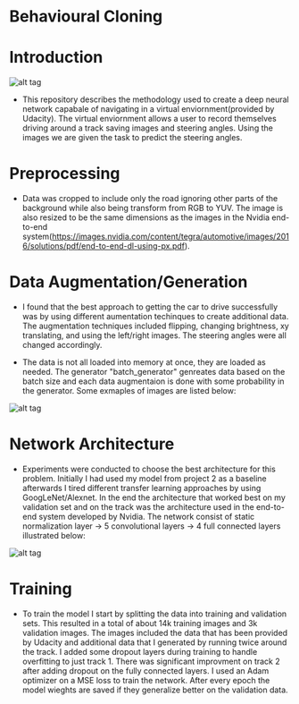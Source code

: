 # Behavioural Cloning

# Introduction
![alt tag](https://github.com/SyedAzizEnam/CarND-Project3/blob/master/screen-shot-2016-10-27-at-12.30.09-am.png)
* This repository describes the methodology used to create a deep neural network capabale of navigating in a virtual enviornment(provided by Udacity). The virtual enviornment allows a user to record themselves driving around a track saving images and steering angles. Using the images we are given the task to predict the steering angles.   

# Preprocessing
* Data was cropped to include only the road ignoring other parts of the background while also being transform from RGB to YUV. The image is also resized to be the same dimensions as the images in the Nvidia end-to-end system(https://images.nvidia.com/content/tegra/automotive/images/2016/solutions/pdf/end-to-end-dl-using-px.pdf).

# Data Augmentation/Generation
* I found that the best approach to getting the car to drive successfully was by using different aumentation techinques to create additional data. The augmentation techniques included flipping, changing brightness, xy translating, and using the left/right images. The steering angles were all changed accordingly.

* The data is not all loaded into memory at once, they are loaded as needed. The generator "batch_generator" genreates data based on the batch size and each data augmentaion is done with some probability in the generator. Some exmaples of images are listed below:

![alt tag](https://github.com/SyedAzizEnam/CarND-Project3/blob/master/images.png)

# Network Architecture
* Experiments were conducted to choose the best architecture for this problem. Initially I had used my model from project 2 as a baseline afterwards I tired different transfer learning approaches by using GoogLeNet/Alexnet. In the end the architecture that worked best on my validation set and on the track was the architecture used in the end-to-end system developed by Nvidia. The network consist of static normalization layer -> 5 convolutional layers -> 4 full connected layers illustrated below:

![alt tag](https://github.com/SyedAzizEnam/CarND-Project3/blob/master/Screen%20Shot%202017-01-17%20at%2010.46.18%20PM.png)

# Training
* To train the model I start by splitting the data into training and validation sets. This resulted in a total of about 14k training images and 3k validation images. The images included the data that has been provided by Udacity and additional data that I generated by running twice around the track. I added some dropout layers during training to handle overfitting to just track 1. There was significant improvment on track 2 after adding dropout on the fully connected layers. I used an Adam optimizer on a MSE loss to train the network. After every epoch the model wieghts are saved if they generalize better on the validation data.  

